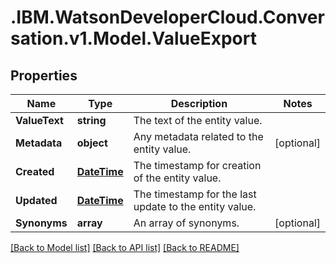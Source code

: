 # .IBM.WatsonDeveloperCloud.Conversation.v1.Model.ValueExport
## Properties

Name | Type | Description | Notes
------------ | ------------- | ------------- | -------------
**ValueText** | **string** | The text of the entity value. | 
**Metadata** | **object** | Any metadata related to the entity value. | [optional] 
**Created** | [**DateTime**](DateTime.md) | The timestamp for creation of the entity value. | 
**Updated** | [**DateTime**](DateTime.md) | The timestamp for the last update to the entity value. | 
**Synonyms** | **array<string>** | An array of synonyms. | [optional] 

[[Back to Model list]](../README.md#documentation-for-models) [[Back to API list]](../README.md#documentation-for-api-endpoints) [[Back to README]](../README.md)

